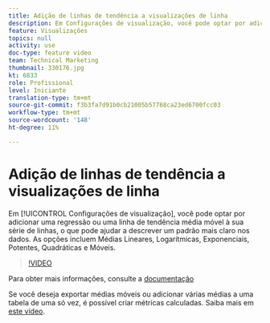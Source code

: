 ```yaml
---
title: Adição de linhas de tendência a visualizações de linha
description: Em Configurações de visualização, você pode optar por adicionar uma regressão ou uma linha de tendência média móvel à sua série de linhas, o que pode ajudar a descrever um padrão mais claro nos dados. As opções incluem Médias Lineares, Logarítmicas, Exponenciais, Potentes, Quadráticas e Móveis.
feature: Visualizações
topics: null
activity: use
doc-type: feature video
team: Technical Marketing
thumbnail: 330176.jpg
kt: 6833
role: Profissional
level: Iniciante
translation-type: tm+mt
source-git-commit: f3b3fa7d91b0cb21005b57768ca23ed6700fcc03
workflow-type: tm+mt
source-wordcount: '148'
ht-degree: 11%

---
```



# Adição de linhas de tendência a visualizações de linha

Em [!UICONTROL Configurações de visualização], você pode optar por adicionar uma regressão ou uma linha de tendência média móvel à sua série de linhas, o que pode ajudar a descrever um padrão mais claro nos dados. As opções incluem Médias Lineares, Logarítmicas, Exponenciais, Potentes, Quadráticas e Móveis.

>[!VIDEO](https://video.tv.adobe.com/v/330176/?quality=12&learn=on)

Para obter mais informações, consulte a [documentação](https://experienceleague.adobe.com/docs/analytics/analyze/analysis-workspace/visualizations/line.html?lang=en#analysis-workspace)

Se você deseja exportar médias móveis ou adicionar várias médias a uma tabela de uma só vez, é possível criar métricas calculadas. Saiba mais em [este vídeo](https://experienceleague.adobe.com/docs/analytics-learn/tutorials/analysis-workspace/visualizations/using-the-cumulative-average-function-to-apply-metric-smoothing.html#analysis-workspace).
